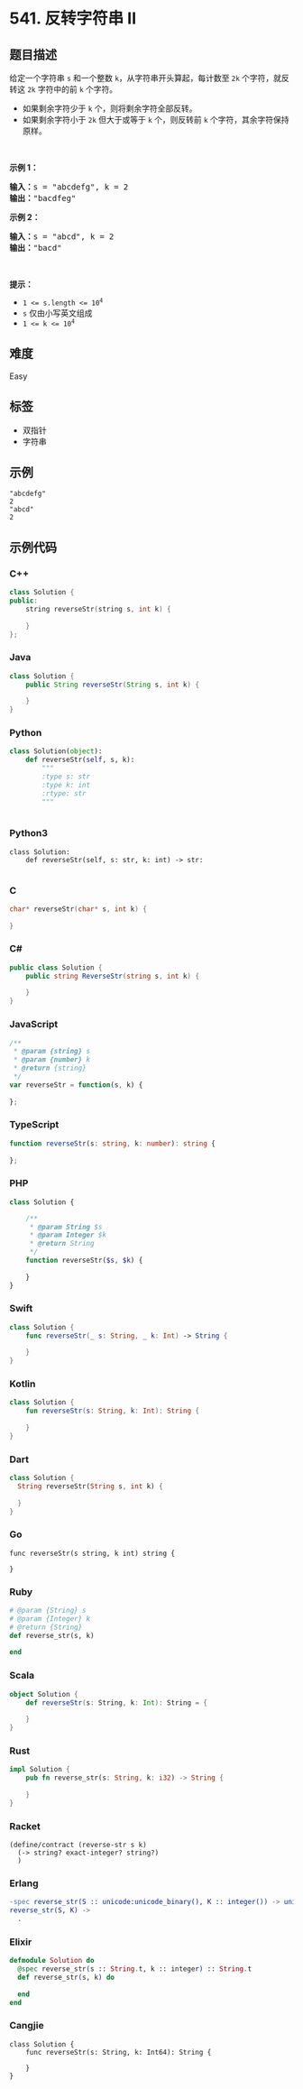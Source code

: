 # 541. 反转字符串 II

## 题目描述

<p>给定一个字符串 <code>s</code> 和一个整数 <code>k</code>，从字符串开头算起，每计数至 <code>2k</code> 个字符，就反转这 <code>2k</code> 字符中的前 <code>k</code> 个字符。</p>

<ul>
	<li>如果剩余字符少于 <code>k</code> 个，则将剩余字符全部反转。</li>
	<li>如果剩余字符小于 <code>2k</code> 但大于或等于 <code>k</code> 个，则反转前 <code>k</code> 个字符，其余字符保持原样。</li>
</ul>

<p>&nbsp;</p>

<p><strong>示例 1：</strong></p>

<pre>
<strong>输入：</strong>s = "abcdefg", k = 2
<strong>输出：</strong>"bacdfeg"
</pre>

<p><strong>示例 2：</strong></p>

<pre>
<strong>输入：</strong>s = "abcd", k = 2
<strong>输出：</strong>"bacd"
</pre>

<p>&nbsp;</p>

<p><strong>提示：</strong></p>

<ul>
	<li><code>1 &lt;= s.length &lt;= 10<sup>4</sup></code></li>
	<li><code>s</code> 仅由小写英文组成</li>
	<li><code>1 &lt;= k &lt;= 10<sup>4</sup></code></li>
</ul>


## 难度

Easy

## 标签

- 双指针
- 字符串

## 示例

```
"abcdefg"
2
"abcd"
2
```

## 示例代码

### C++

```cpp
class Solution {
public:
    string reverseStr(string s, int k) {
        
    }
};
```

### Java

```java
class Solution {
    public String reverseStr(String s, int k) {
        
    }
}
```

### Python

```python
class Solution(object):
    def reverseStr(self, s, k):
        """
        :type s: str
        :type k: int
        :rtype: str
        """
        
```

### Python3

```python3
class Solution:
    def reverseStr(self, s: str, k: int) -> str:
        
```

### C

```c
char* reverseStr(char* s, int k) {
    
}
```

### C#

```csharp
public class Solution {
    public string ReverseStr(string s, int k) {
        
    }
}
```

### JavaScript

```javascript
/**
 * @param {string} s
 * @param {number} k
 * @return {string}
 */
var reverseStr = function(s, k) {
    
};
```

### TypeScript

```typescript
function reverseStr(s: string, k: number): string {
    
};
```

### PHP

```php
class Solution {

    /**
     * @param String $s
     * @param Integer $k
     * @return String
     */
    function reverseStr($s, $k) {
        
    }
}
```

### Swift

```swift
class Solution {
    func reverseStr(_ s: String, _ k: Int) -> String {
        
    }
}
```

### Kotlin

```kotlin
class Solution {
    fun reverseStr(s: String, k: Int): String {
        
    }
}
```

### Dart

```dart
class Solution {
  String reverseStr(String s, int k) {
    
  }
}
```

### Go

```golang
func reverseStr(s string, k int) string {
    
}
```

### Ruby

```ruby
# @param {String} s
# @param {Integer} k
# @return {String}
def reverse_str(s, k)
    
end
```

### Scala

```scala
object Solution {
    def reverseStr(s: String, k: Int): String = {
        
    }
}
```

### Rust

```rust
impl Solution {
    pub fn reverse_str(s: String, k: i32) -> String {
        
    }
}
```

### Racket

```racket
(define/contract (reverse-str s k)
  (-> string? exact-integer? string?)
  )
```

### Erlang

```erlang
-spec reverse_str(S :: unicode:unicode_binary(), K :: integer()) -> unicode:unicode_binary().
reverse_str(S, K) ->
  .
```

### Elixir

```elixir
defmodule Solution do
  @spec reverse_str(s :: String.t, k :: integer) :: String.t
  def reverse_str(s, k) do
    
  end
end
```

### Cangjie

```cangjie
class Solution {
    func reverseStr(s: String, k: Int64): String {

    }
}
```

